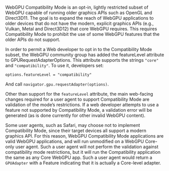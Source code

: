 WebGPU Compatibility Mode is an opt-in, lightly restricted subset of WebGPU capable of running older graphics APIs such as OpenGL and Direct3D11. The goal is to expand the reach of WebGPU applications to older devices that do not have the modern, explicit graphics APIs (e.g., Vulkan, Metal and Direct3D12) that core WebGPU requires. This requires Compatibility Mode to prohibit the use of some WebGPU features that the older APIs do not support.

In order to permit a Web developer to opt in to the Compatibility Mode subset, the WebGPU community group has added the featureLevel attribute to GPURequestAdapterOptions. This attribute supports the strings `"core"` and `"compatibility"`. To use it, developers set:

```
options.featureLevel = "compatibility"
```

And call `navigator.gpu.requestAdapter(options)`.


Other than support for the `featureLevel` attribute, the main web-facing changes required for a user agent to support Compatibility Mode are validation of the mode’s restrictions. If a web developer attempts to use a feature not supported by Compatibility Mode, a validation error will be generated (as is done currently for other invalid WebGPU content).

Some user agents, such as Safari, may choose not to implement Compatibility Mode, since their target devices all support a modern graphics API. For this reason, WebGPU Compatibility Mode applications are valid WebGPU applications, and will run unmodified on a WebGPU Core-only user agent. Such a user agent will not perform the validation against compatibility mode restrictions, but it will run the Compatibility application the same as any Core WebGPU app. Such a user agent would return a `GPUAdapter` with a Feature indicating that it is actually a Core-level adapter.


